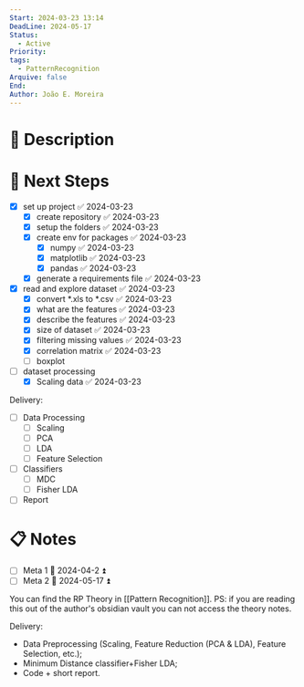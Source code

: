 ```yaml
---
Start: 2024-03-23 13:14
DeadLine: 2024-05-17
Status:
  - Active
Priority: 
tags:
  - PatternRecognition
Arquive: false
End: 
Author: João E. Moreira
---
```


# 📔 Description


# 📝 Next Steps

- [x] set up project ✅ 2024-03-23
	- [x] create repository ✅ 2024-03-23
	- [x] setup the folders ✅ 2024-03-23
	- [x] create env for packages ✅ 2024-03-23
		- [x] numpy ✅ 2024-03-23
		- [x] matplotlib ✅ 2024-03-23
		- [x] pandas ✅ 2024-03-23
	- [x] generate a requirements file ✅ 2024-03-23
- [x] read and explore dataset ✅ 2024-03-23
	- [x] convert *.xls to *.csv ✅ 2024-03-23
	- [x] what are the features ✅ 2024-03-23
	- [x] describe the features ✅ 2024-03-23
	- [x] size of dataset ✅ 2024-03-23
	- [x] filtering missing values ✅ 2024-03-23
	- [x] correlation matrix ✅ 2024-03-23
	- [ ] boxplot
- [ ] dataset processing
	- [x] Scaling data ✅ 2024-03-23

Delivery:
- [ ] Data Processing
	- [ ] Scaling
	- [ ] PCA
	- [ ] LDA
	- [ ] Feature Selection
- [ ] Classifiers
	- [ ] MDC
	- [ ] Fisher LDA
- [ ] Report
# 📋 Notes
- [ ] Meta 1 📅 2024-04-2 ⏫ 
- [ ] Meta 2 📅 2024-05-17 ⏫ 

You can find the RP Theory in [[Pattern Recognition]].
PS: if you are reading this out of the author's obsidian vault you can not access the theory notes.


Delivery:
- Data Preprocessing (Scaling, Feature Reduction (PCA & LDA), Feature Selection, etc.);
- Minimum Distance classifier+Fisher LDA;
- Code + short report.
